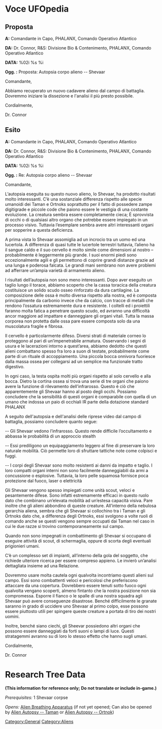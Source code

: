 # Voce UFOpedia

## Proposta

**A:** Comandante in Capo, PHALANX, Comando Operativo Atlantico

**DA:** Dr. Connor, R&S: Divisione Bio & Contenimento, PHALANX, Comando
Operativo Atlantico

**DATA:** %02i %s %i

**Ogg. :** Proposta: Autopsia corpo alieno -- Shevaar

Comandante,

Abbiamo recuperato un nuovo cadavere alieno dal campo di battaglia.
Dovremmo iniziare la dissezione e l'analisi il più presto possibile.

Cordialmente,

Dr. Connor

## Esito

**A:** Comandante in Capo, PHALANX, Comando Operativo Atlantico

**DA:** Dr. Connor, R&S: Divisione Bio & Contenimento, PHALANX, Comando
Operativo Atlantico

**DATA:** %02i %s %i

**Ogg. :** Re: Autopsia corpo alieno -- Shevaar

Comandante,

L’autopsia eseguita su questo nuovo alieno, lo Shevaar, ha prodotto
risultati molto interessanti. C’è una sostanziale differenza rispetto
alle specie umanoidi dei Taman e Ortnoks soprattutto per il fatto di
possedere zampe digitigrade e piccole code che paiono essere le vestigia
di una costante evoluzione. La creatura sembra essere completamente
cieca; È sprovvista di occhi o di qualsiasi altro organo che potrebbe
essere impiegato in un processo visivo. Tuttavia l’esemplare sembra
avere altri interessanti organi per sopperire a questa deficienza.

A prima vista lo Shevaar assomiglia ad un incrocio tra un uomo ed una
lucertola. A differenza di quasi tutte le lucertole terrestri tuttavia,
l’alieno ha il sangue caldo e il suo cervello è molto simile come
dimensioni al nostro – probabilmente è leggermente più grande. I suoi
enormi piedi sono eccezionalmente agili e gli permettono di coprire
grandi distanze grazie ad una lunga e poderosa falcata. Le grandi mani
sembrano non avere problemi ad afferrare un’ampia varietà di armamento
alieno.

I risultati dell’autopsia non sono meno interessanti. Dopo aver eseguito
un taglio lungo il torace, abbiamo scoperto che la cassa toracica della
creatura costituisce un solido scudo osseo rinforzato da dura
cartilagine. La composizione delle ossa è molto diversa rispetto alla
nostra, ed è composta principalmente da carbonio invece che da calcio,
con tracce di metalli che rendono l’ossatura estremamente dura e
resistente. I coltelli ed i proiettili faranno molta fatica a penetrare
questo scudo, ed avranno una difficoltà ancor maggiore ad impattare e
danneggiare gli organi vitali. Tutta la massa corporea non protetta
dalle ossa pare essere composta solo da una muscolatura fragile e
fibrosa.

Il cervello è particolarmente difeso. Diversi strati di materiale corneo
lo proteggono al pari di un’impenetrabile armatura. Osservando i segni
di usura e le lacerazioni intorno a quest’area, abbiamo dedotto che
questi alieni combattano spesso fra loro a suon di testate,
probabilmente come parte di un rituale di accoppiamento. Una piccola
bocca onnivora fuoriesce dalla massa ossea per collegarsi ad un semplice
ma funzionale tratto digestivo.

In ogni caso, la testa ospita molti più organi rispetto al solo cervello
e alla bocca. Dietro la cortina ossea si trova una serie di tre organi
che paiono avere la funzione di rilevamento dell’infrarosso. Questo è
ciò che apparentemente gli Shevaar hanno al posto degli occhi. Possiamo
concludere che la sensibilità di questi organi è comparabile con quella
di un umano che indossa un paio di occhiali IR parte della dotazione
standard PHALANX

A seguito dell'autopsia e dell'analisi delle riprese video dal campo di
battaglia, possiamo concludere quanto segue:

-- Gli Shevaar vedono l’infrarosso. Questo rende difficile
l’occultamento e abbassa le probabilità di un approccio stealth

-- Essi prediligono un equipaggiamento leggero al fine di preservare la
loro naturale mobilità. Ciò permette loro di sfruttare tattiche note
come colpisci e fuggi.

-- I corpi degli Shevaar sono molto resistenti ai danni da impatto e
taglio. I loro compatti organi interni non sono facilmente danneggiabili
da armi a concussione o esplosive. Tuttavia, la loro pelle squamosa
fornisce poca protezione dal fuoco, laser o elettricità

Gli Shevaar vengono spesso impiegati come unità scout, veloci e
pesantemente difese. Sono infatti estremamente efficaci in questo ruolo
dato che combinano un’elevata mobilità ad un’estesa capacità visiva.
Pare inoltre che gli alieni abbondino di queste creature. All’interno
della nebulosa gerarchia aliena, sembra che gli Shevaar si collochino
tra i Taman e gli Ortnoks dato che, a differenza degli Ortnoks, essi
svolgono a volte ruoli di comando anche se questi vengono sempre
occupati dai Taman nel caso in cui le due razze si trovino
contemporaneamente sul campo.

Quando non sono impegnati in combattimento gli Shevaar si occupano di
eseguire attività di scout, di schermaglia, oppure di scorta degli
eventuali prigionieri umani.

C’è un complesso set di impianti, all’interno della gola del soggetto,
che richiede ulteriore ricerca per essere compreso appieno. Le invierò
un’analisi dettagliata insieme ad una Relazione.

Dovremmo usare molta cautela ogni qualvolta incontriamo questi alieni
sul campo. Essi sono combattenti veloci e pericolosi che preferiscono
attaccare da una copertura. Dovrebbero essere tenuti sotto fuoco ogni
qualvolta vengano scoperti, almeno fintanto che la nostra posizione non
sia compromessa. Esporre il fianco o le spalle di una nostra squadra
agli Shevaar può avere conseguenze disastrose. Benché difficilmente le
granate saranno in grado di uccidere uno Shevaar al primo colpo, esse
possono essere piuttosto utili per spingere queste creature a portata di
tiro dei nostri uomini.

Inoltre, benché siano ciechi, gli Sheevar possiedono altri organi che
possono essere danneggiati da forti suoni o lampi di luce. Questi
stratagemmi avranno su di loro lo stesso effetto che hanno sugli umani.

Cordialmente,

Dr. Connor

# Research Tree Data

**(This information for reference only; Do not translate or include
in-game.)**

*Prerequisites:* 1 Shevaar corpse

*Opens:* [Alien Breathing
Apparatus](Research/Alien_Breathing_Apparatus "wikilink") (if not yet
opened; Can also be opened by [Alien Autopsy --
Taman](Aliens/Taman "wikilink") or [Alien Autopsy --
Ortnok](Aliens/Ortnok "wikilink"))

[Category:General](Category:General "wikilink")
[Category:Aliens](Category:Aliens "wikilink")